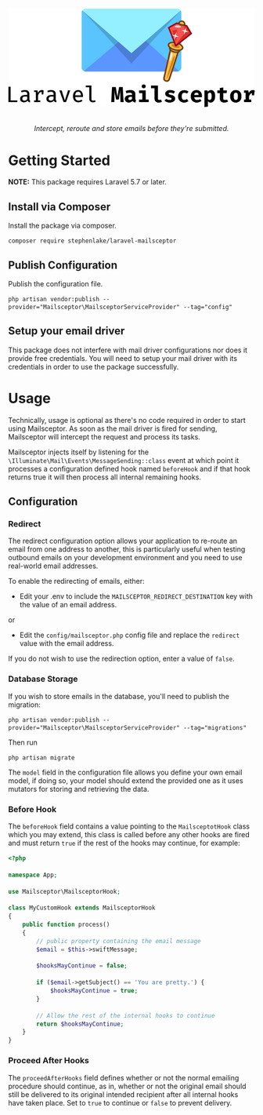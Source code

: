 <h6 align="center">
    <img src="https://raw.githubusercontent.com/stephenlake/laravel-mailsceptor/master/docs/assets/laravel-mailsceptor.png"/>
</h6>

<h6 align="center">
    Intercept, reroute and store emails before they're submitted.
</h6>

# Getting Started

**NOTE:** This package requires Laravel 5.7 or later.

## Install via Composer

Install the package via composer.

    composer require stephenlake/laravel-mailsceptor

## Publish Configuration

Publish the configuration file.

    php artisan vendor:publish --provider="Mailsceptor\MailsceptorServiceProvider" --tag="config"

## Setup your email driver

This package does not interfere with mail driver configurations nor does it provide free credentials. You will need to setup your mail driver with its credentials in order to use the package successfully.

# Usage

Technically, usage is optional as there's no code required in order to start using Mailsceptor. As soon as the mail driver is fired for sending, Mailsceptor will intercept the request and process its tasks.

Mailsceptor injects itself by listening for the `\Illuminate\Mail\Events\MessageSending::class` event at which point it processes a configuration defined hook named `beforeHook` and if that hook returns true it will then process all internal remaining hooks.


## Configuration

### Redirect

The redirect configuration option allows your application to re-route an email from one address to another, this is particularly useful when testing outbound emails on your development environment and you need to use real-world email addresses.

To enable the redirecting of emails, either:

- Edit your .env to include the `MAILSCEPTOR_REDIRECT_DESTINATION` key with the value of an email address.

or

- Edit the `config/mailsceptor.php` config file and replace the `redirect` value with the email address.

If you do not wish to use the redirection option, enter a value of `false`.

### Database Storage

If you wish to store emails in the database, you'll need to publish the migration:

    php artisan vendor:publish --provider="Mailsceptor\MailsceptorServiceProvider" --tag="migrations"

Then run

    php artisan migrate

The `model` field in the configuration file allows you define your own email model, if doing so, your model should extend the provided one as it uses mutators for storing and retrieving the data.

### Before Hook

The `beforeHook` field contains a value pointing to the `MailsceptotHook` class which you may extend, this class is called before any other hooks are fired and must return `true` if the rest of the hooks may continue, for example:

```php
<?php

namespace App;

use Mailsceptor\MailsceptorHook;

class MyCustomHook extends MailsceptorHook
{
    public function process()
    {
        // public property containing the email message
        $email = $this->swiftMessage;

        $hooksMayContinue = false;

        if ($email->getSubject() == 'You are pretty.') {
            $hooksMayContinue = true;
        }

        // Allow the rest of the internal hooks to continue
        return $hooksMayContinue;
    }
}
```

### Proceed After Hooks

The `proceedAfterHooks` field defines whether or not the normal emailing procedure should continue, as in, whether or not the original email should still be delivered to its original intended recipient after all internal hooks have taken place. Set to `true` to continue or `false` to prevent delivery.
